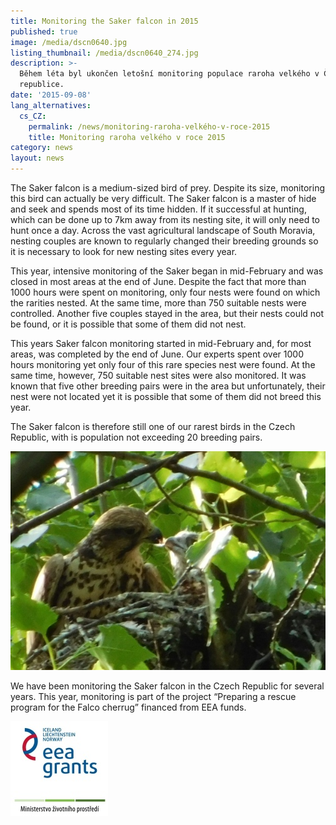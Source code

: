 ```yaml
---
title: Monitoring the Saker falcon in 2015
published: true
image: /media/dscn0640.jpg
listing_thumbnail: /media/dscn0640_274.jpg
description: >-
  Během léta byl ukončen letošní monitoring populace raroha velkého v České
  republice.
date: '2015-09-08'
lang_alternatives:
  cs_CZ:
    permalink: /news/monitoring-raroha-velkého-v-roce-2015
    title: Monitoring raroha velkého v roce 2015
category: news
layout: news
---
```

The Saker falcon is a medium-sized bird of prey. Despite its size, monitoring this bird can actually be very difficult. The Saker falcon is a master of hide and seek and spends most of its time hidden. If it successful at hunting, which can be done up to 7km away from its nesting site, it will only need to hunt once a day. Across the vast agricultural landscape of South Moravia, nesting couples are known to regularly changed their breeding grounds so it is necessary to look for new nesting sites every year.

This year, intensive monitoring of the Saker began in mid-February and was closed in most areas at the end of June. Despite the fact that more than 1000 hours were spent on monitoring, only four nests were found on which the rarities nested. At the same time, more than 750 suitable nests were controlled. Another five couples stayed in the area, but their nests could not be found, or it is possible that some of them did not nest.

This years Saker falcon monitoring started in mid-February and, for most areas, was completed by the end of June. Our experts spent over 1000 hours monitoring yet only four of this rare species nest were found. At the same time, however, 750 suitable nest sites were also monitored. It was known that five other breeding pairs were in the area but unfortunately, their nest were not located yet it is possible that some of them did not breed this year.

The Saker falcon is therefore still one of our rarest birds in the Czech Republic, with is population not exceeding 20 breeding pairs.

![](/media/a_dscn0655.jpg)

We have been monitoring the Saker falcon in the Czech Republic for several years. This year, monitoring is part of the project “Preparing a rescue program for the Falco cherrug” financed from EEA funds.

![](/media/loga_mgs_stojato_mm.jpg)
